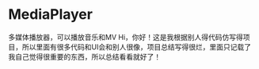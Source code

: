# MediaPlayer
多媒体播放器，可以播放音乐和MV
Hi，你好！这是我根据别人得代码仿写得项目，所以里面有很多代码和UI会和别人很像，项目总结写得很烂，里面只记载了我自己觉得很重要的东西，所以总结看看就好了！
